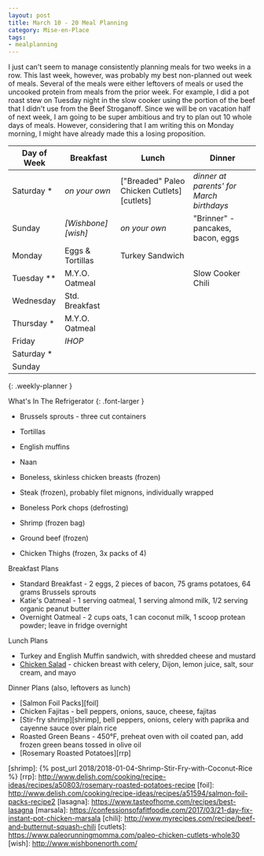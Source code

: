 ```yaml
---
layout: post
title: March 10 - 20 Meal Planning
category: Mise-en-Place
tags:
- mealplanning
---
```


I just can't seem to manage consistently planning meals for two weeks in a row. This last week, however, was probably my best non-planned out week of meals. Several of the meals were either leftovers of meals or used the uncooked protein from meals from the prior week. For example, I did a pot roast stew on Tuesday night in the slow cooker using the portion of the beef that I didn't use from the Beef Stroganoff. Since we will be on vacation half of next week, I am going to be super ambitious and try to plan out 10 whole days of meals.  However, considering that I am writing this on Monday morning, I might have already made this a losing proposition.

|Day of Week| Breakfast         | Lunch                         | Dinner                      |
|-----------|-------------------|-------------------------------|-----------------------------|
|Saturday  *| _on your own_     | ["Breaded" Paleo Chicken Cutlets][cutlets] | _dinner at parents' for March birthdays_ |
|Sunday     | _[Wishbone][wish]_ | _on your own_                | "Brinner" - pancakes, bacon, eggs |
|Monday     | Eggs & Tortillas  | Turkey Sandwich               | |
|Tuesday  **| M.Y.O. Oatmeal    |  | Slow Cooker Chili |
|Wednesday  | Std. Breakfast    |  |  |
|Thursday  *| M.Y.O. Oatmeal    |  |  |
|Friday     | _IHOP_            |  |  |
|Saturday  *|                   |  |  |
|Sunday     |                   |  |  |
{: .weekly-planner }

What's In The Refrigerator
{: .font-larger }

- Brussels sprouts - three cut containers

- Tortillas
- English muffins
- Naan

- Boneless, skinless chicken breasts (frozen)
- Steak (frozen), probably filet mignons, individually wrapped
- Boneless Pork chops (defrosting)
- Shrimp (frozen bag)
- Ground beef (frozen)
- Chicken Thighs (frozen, 3x packs of 4)

Breakfast Plans

- Standard Breakfast - 2 eggs, 2 pieces of bacon, 75 grams potatoes, 64 grams Brussels sprouts
- Katie's Oatmeal - 1 serving oatmeal, 1 serving almond milk, 1/2 serving organic peanut butter
- Overnight Oatmeal - 2 cups oats, 1 can coconut milk, 1 scoop protean powder; leave in fridge overnight

Lunch Plans

- Turkey and English Muffin sandwich, with shredded cheese and mustard
- [Chicken Salad][chksalad] - chicken breast with celery, Dijon, lemon juice, salt, sour cream, and mayo

Dinner Plans (also, leftovers as lunch)

- [Salmon Foil Packs][foil]
- Chicken Fajitas - bell peppers, onions, sauce, cheese, fajitas
- [Stir-fry shrimp][shrimp], bell peppers, onions, celery with paprika and cayenne sauce over plain rice
- Roasted Green Beans - 450&deg;F, preheat oven with oil coated pan, add frozen green beans tossed in olive oil
- [Rosemary Roasted Potatoes][rrp]

[chksalad]: <http://www.geniuskitchen.com/recipe/weight-watchers-chicken-salad-162386>
[shrimp]: {% post_url 2018/2018-01-04-Shrimp-Stir-Fry-with-Coconut-Rice %}
[rrp]: <http://www.delish.com/cooking/recipe-ideas/recipes/a50803/rosemary-roasted-potatoes-recipe>
[foil]: <http://www.delish.com/cooking/recipe-ideas/recipes/a51594/salmon-foil-packs-recipe2>
[lasagna]: <https://www.tasteofhome.com/recipes/best-lasagna>
[marsala]: <https://confessionsofafitfoodie.com/2017/03/21-day-fix-instant-pot-chicken-marsala>
[chili]: <http://www.myrecipes.com/recipe/beef-and-butternut-squash-chili>
[cutlets]: <https://www.paleorunningmomma.com/paleo-chicken-cutlets-whole30>
[wish]: <http://www.wishbonenorth.com/>